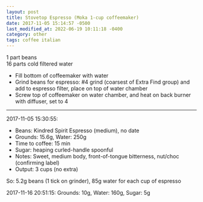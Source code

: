 ```yaml
---
layout: post
title: Stovetop Espresso (Moka 1-cup coffeemaker)
date: 2017-11-05 15:14:57 -0500
last_modified_at: 2022-06-19 10:11:18 -0400
category: other
tags: coffee italian
---
```

1 part beans  
16 parts cold filtered water  

  * Fill bottom of coffeemaker with water
  * Grind beans for espresso: #4 grind (coarsest of Extra Find group) and add to espresso filter, place on top of water chamber
  * Screw top of coffeemaker on water chamber, and heat on back burner with diffuser, set to 4


---

2017-11-05 15:30:55:
* Beans: Kindred Spirit Espresso (medium), no date
* Grounds: 15.6g, Water: 250g
* Time to coffee: 15 min
* Sugar: heaping curled-handle spoonful
* Notes: Sweet, medium body, front-of-tongue bitterness, nut/choc (confirming label)
* Output: 3 cups (no extra)

So: 5.2g beans (1 tick on grinder), 85g water for each cup of espresso

2017-11-16 20:51:15: Grounds: 10g, Water: 160g, Sugar: 5g
